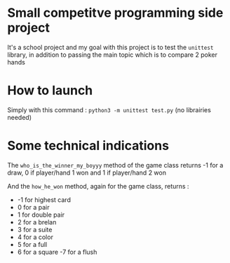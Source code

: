 # Small competitve programming side project

It's a school project and my goal with this project is to test the `unittest` library, in addition to passing the main topic which is to compare 2 poker hands

# How to launch

Simply with this command : `python3 -m unittest test.py` (no librairies needed)

# Some technical indications

The `who_is_the_winner_my_boyyy` method of the game class returns -1 for a draw, 0 if player/hand 1 won and 1 if player/hand 2 won

And the `how_he_won` method, again for the game class, returns :
- -1 for highest card
- 0 for a pair
- 1 for double pair
- 2 for a brelan
- 3 for a suite
- 4 for a color
- 5 for a full
- 6 for a square
-7 for a flush
